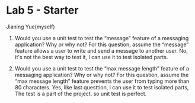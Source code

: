 # Lab 5 - Starter
Jianing Yue(myself)


1) Would you use a unit test to test the “message” feature of a messaging application? Why or why not? For this question, assume the “message” feature allows a user to write and send a message to another user.
No, it's not the best way to test it, I can use it to test isolated parts.

2) Would you use a unit test to test the “max message length” feature of a messaging application? Why or why not? For this question, assume the “max message length” feature prevents the user from typing more than 80 characters.
Yes, like last questtion, i can use it to test isolated parts, The test is a part of the project. so unit test is perfect.
